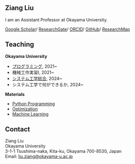 
## Ziang Liu 

I am an Assistant Professor at Okayama University.

[Google Scholar](https://scholar.google.com/citations?hl=en&user=_G5ufOEAAAAJ)/
[ResearchGate](https://www.researchgate.net/profile/Ziang-Liu-4)/
[ORCID](https://orcid.org/0000-0002-1364-3502)/
[GitHub](https://github.com/zi-ang-liu/)/
[ResearchMap](https://researchmap.jp/liu.ziang)

## Teaching

**Okayama University**

- [プログラミング](https://zi-ang-liu.github.io/jb-c-programming/intro.html), 2021~
- 機械工作実習I, 2021~
- [システム工学総合](https://zi-ang-liu.github.io/jb-practice-on-systems-engineering/intro.html), 2024~
- システム工学で何ができるか, 2024~

**Materials**

- [Python Programming](https://ziangs-organization.gitbook.io/python/)
- [Optimization](https://zi-ang-liu.github.io/jb-optimization/)
- [Machine Learning](https://zi-ang-liu.github.io/jb-machine_learning/)

## Contact

Ziang Liu   
Okayama University   
3-1-1 Tsushima-naka, Kita-ku, Okayama 700-8530, Japan   
Email: liu.ziang@okayama-u.ac.jp   